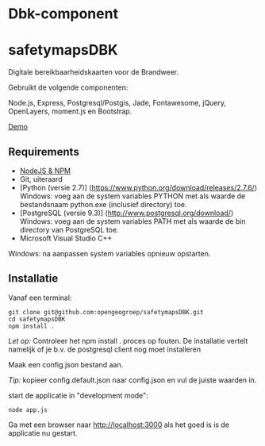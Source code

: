 Dbk-component
=============




# safetymapsDBK

Digitale bereikbaarheidskaarten voor de Brandweer.

Gebruikt de volgende componenten:

Node.js, Express, Postgresql/Postgis, Jade, Fontawesome, jQuery, OpenLayers, moment.js en Bootstrap.

[Demo](http://demo.safetymaps.nl)

## Requirements
* [NodeJS & NPM](http://nodejs.org/download)
* Git, uiteraard
* [Python (versie 2.7)] (https://www.python.org/download/releases/2.7.6/) Windows: voeg aan de system variables PYTHON met als waarde de bestandsnaam python.exe (inclusief directory) toe.
* [PostgreSQL (versie 9.3)] (http://www.postgresql.org/download/) Windows: voeg aan de system variables PATH met als waarde de bin directory van PostgreSQL toe.
* Microsoft Visual Studio C++

Windows: na aanpassen system variables opnieuw opstarten.

## Installatie

Vanaf een terminal:

    git clone git@github.com:opengeogroep/safetymapsDBK.git
    cd safetymapsDBK
    npm install .
    
*Let op:* Controleer het npm install . proces op fouten. De installatie vertelt namelijk of je b.v. de postgresql client nog moet installeren

Maak een config.json bestand aan.

*Tip:* kopieer config.default.json naar config.json en vul de juiste waarden in.

start de applicatie in "development mode":

    node app.js

Ga met een browser naar [http://localhost:3000](http://localhost:3000) als het goed is is de applicatie nu gestart.
